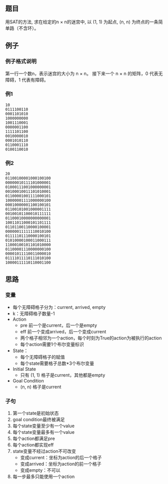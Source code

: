 ## 题目
用SAT的方法, 求在给定的n × n的迷宫中, 以 (1, 1) 为起点, (n, n) 为终点的一条简单路（不含环）。

## 例子
### 例子格式说明
第一行一个数n，表示迷宫的大小为 n × n。
接下来一个 n × n 的矩阵，0 代表无障碍，1 代表有障碍。
### 例1
```
10
0111100110
0001101010
1000000000
1001110001
0000001100
1111101100
0010000010
0001010110
0110001110
0100110010
```
### 例2
```
20
01100100001000100100
00000010111101000001
01000111001000000001
00100010011101010001
01100001001111000101
10000001111000000100
00010000001100100101
01100101001000001111
00100101100010111111
01100010000000000001
10011011000101101111
01101100110000100001
00000011111110010100
01111101110000100101
01010000100011000111
11000100101101010000
01100001110000000100
00001011110011000010
01111011110111010100
10000111110110001100
```

## 思路
### 变量
- 每个无障碍格子分为：current, arrived, empty
- k：无障碍格子数量-1
- Action
    - pre 前一个是current，后一个是empty
    - eff 前一个变成arrived，后一个变成current
    - 两个格子相邻为一个action，每个时刻为True的action为被执行的action
    - 每个action需要1个布尔变量标识
- State：
	- 每个无障碍格子的赋值
    - 每个state需要格子总数*3个布尔变量
- Initial State
	- 只有 (1, 1) 格子是current，其他都是empty
- Goal Condition
	- (n, n) 格子是current
### 子句
1. 第一个state是初始状态
2. goal condition最终被满足
3. 每个state变量至少有一个value
4. 每个state变量最多有一个value
5. 每个action都满足pre
6. 每个action都实现eff
7. state变量不经过action不可改变
   - 变成current：坐标为action的后一个格子
   - 变成arrived：坐标为action的前一个格子
   - 变成empty：不可以
8. 每一步最多只能使用一个action

